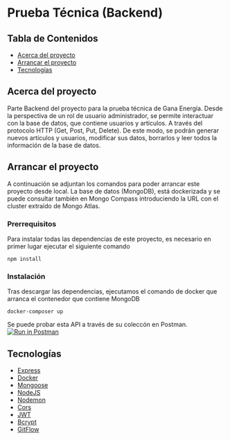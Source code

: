 # Prueba Técnica (Backend)

## Tabla de Contenidos

- [Acerca del proyecto](#about)
- [Arrancar el proyecto](#getting_started)
- [Tecnologías](#tecnologias)

## Acerca del proyecto <a name = "about"></a>

Parte Backend del proyecto para la prueba técnica de Gana Energía.
Desde la perspectiva de un rol de usuario administrador, se permite interactuar con la base de datos, que contiene usuarios y artículos. A través del protocolo HTTP (Get, Post, Put, Delete). De este modo, se podrán generar nuevos artículos y usuarios, modificar sus datos, borrarlos y leer todos la información de la base de datos. 

## Arrancar el proyecto <a name = "getting_started"></a>

A continuación se adjuntan los comandos para poder arrancar este proyecto desde local. La base de datos (MongoDB), está dockerizada y se puede consultar también en Mongo Compass introduciendo la URL con el cluster extraído de Mongo Atlas.

### Prerrequisitos

Para instalar todas las dependencias de este proyecto, es necesario en primer lugar ejecutar el siguiente comando

```
npm install
```

### Instalación

Tras descargar las dependencias, ejecutamos el comando de docker que arranca el contenedor que contiene MongoDB

```
docker-composer up
```

Se puede probar esta API a través de su coleccón en Postman.
[![Run in Postman](https://run.pstmn.io/button.svg)](https://app.getpostman.com/run-collection/2ac026b060196e1c37d4?action=collection%2Fimport)

## Tecnologías <a name = "tecnologias"></a>

- [Express](#https://expressjs.com/)
- [Docker](#https://nodejs.org/en/)
- [Mongoose](#https://mongoosejs.com/)
- [NodeJS](#https://nodejs.org/en/)
- [Nodemon](#Nodemon)
- [Cors](#https://www.npmjs.com/package/cors)
- [JWT](#https://jwt.io/)
- [Bcrypt](#https://www.npmjs.com/package/bcrypt)
- [GitFlow](#https://www.atlassian.com/es/git/tutorials/comparing-workflows/gitflow-workflow)

